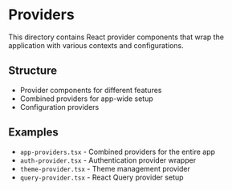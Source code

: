 # Providers

This directory contains React provider components that wrap the application with various contexts and configurations.

## Structure

- Provider components for different features
- Combined providers for app-wide setup
- Configuration providers

## Examples

- `app-providers.tsx` - Combined providers for the entire app
- `auth-provider.tsx` - Authentication provider wrapper
- `theme-provider.tsx` - Theme management provider
- `query-provider.tsx` - React Query provider setup
